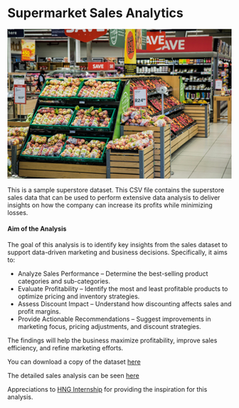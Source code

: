 # Supermarket Sales Analytics

![Supermarket](/supermarket.jpg)

This is a sample superstore dataset. This CSV file contains the superstore sales data that can be used to perform extensive data analysis to deliver insights on how the company can increase its profits while minimizing losses.

#### Aim of the Analysis
The goal of this analysis is to identify key insights from the sales dataset to support data-driven marketing and business decisions. Specifically, it aims to:

- Analyze Sales Performance – Determine the best-selling product categories and sub-categories.
- Evaluate Profitability – Identify the most and least profitable products to optimize pricing and inventory strategies.
- Assess Discount Impact – Understand how discounting affects sales and profit margins.
- Provide Actionable Recommendations – Suggest improvements in marketing focus, pricing adjustments, and discount strategies.

The findings will help the business maximize profitability, improve sales efficiency, and refine marketing efforts.

You can download a copy of the dataset [here](https://www.kaggle.com/datasets/bravehart101/sample-supermarket-dataset)

The detailed sales analysis can be seen [here](https://github.com/elijah-alabi-ng/Supermarket_Sales_Analytics/blob/main/sample_superstore.ipynb)

Appreciations to [HNG Internship](https://hng.tech/internship) for providing the inspiration for this analysis.
